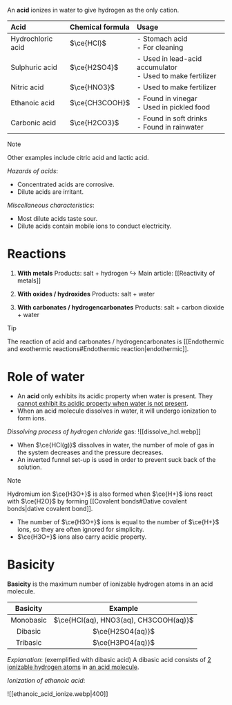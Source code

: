 An **acid** ionizes in water to give hydrogen as the only cation.

| Acid | Chemical formula | Usage |
| :--- | :--- | :--- |
| Hydrochloric acid | $\ce{HCl}$ | - Stomach acid<br>- For cleaning |
| Sulphuric acid | $\ce{H2SO4}$ | - Used in lead-acid accumulator<br>- Used to make fertilizer |
| Nitric acid | $\ce{HNO3}$ | - Used to make fertilizer |
| Ethanoic acid | $\ce{CH3COOH}$ | - Found in vinegar<br>- Used in pickled food |
| Carbonic acid | $\ce{H2CO3}$ | - Found in soft drinks<br>- Found in rainwater |
> [!note]
> Other examples include citric acid and lactic acid.

*Hazards of acids*:
- Concentrated acids are corrosive.
- Dilute acids are irritant.

*Miscellaneous characteristics*:
- Most dilute acids taste sour.
- Dilute acids contain mobile ions to conduct electricity.

# Reactions
1. **With metals**
   Products: salt + hydrogen
   ↪ Main article: [[Reactivity of metals]]

2. **With oxides / hydroxides**
   Products: salt + water

3. **With carbonates / hydrogencarbonates**
   Products: salt + carbon dioxide + water

> [!tip]
> The reaction of acid and carbonates / hydrogencarbonates is [[Endothermic and exothermic reactions#Endothermic reaction|endothermic]].

# Role of water
- An **acid** only exhibits its acidic property when water is present.
  They <u>cannot exhibit its acidic property when water is not present</u>.
- When an acid molecule dissolves in water, it will undergo <span class="hi-blue">ionization</span> to form ions.

*Dissolving process of hydrogen chloride* gas:
![[dissolve_hcl.webp]]
- When $\ce{HCl(g)}$ dissolves in water, the number of mole of gas in the system decreases and the pressure decreases.
- An <span class="hi-blue">inverted funnel</span> set-up is used in order to <span class="hi-green">prevent suck back</span> of the solution.

> [!note]
> Hydromium ion $\ce{H3O+}$ is also formed when $\ce{H+}$ ions react with $\ce{H2O}$ by forming [[Covalent bonds#Dative covalent bonds|dative covalent bond]].
> - The number of $\ce{H3O+}$ ions is equal to the number of $\ce{H+}$ ions, so they are often ignored for simplicity.
> - $\ce{H3O+}$ ions also carry acidic property.

# Basicity
**Basicity** is the <span class="hi-green">maximum number of ionizable hydrogen atoms</span> in an acid molecule.

| Basicity | Example |
| :--: | :--: |
| Monobasic | $\ce{HCl(aq), HNO3(aq), CH3COOH(aq)}$ |
| Dibasic | $\ce{H2SO4(aq)}$ |
| Tribasic | $\ce{H3PO4(aq)}$ |

*Explanation*: (exemplified with dibasic acid)
A dibasic acid consists of <u>2 ionizable hydrogen atoms</u> in <u>an acid molecule</u>.

*Ionization of ethanoic acid*:

![[ethanoic_acid_ionize.webp|400]]

